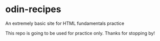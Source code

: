 # odin-recipes
An extremely basic site for HTML fundamentals practice 

This repo is going to be used for practice only. Thanks for stopping by! 
